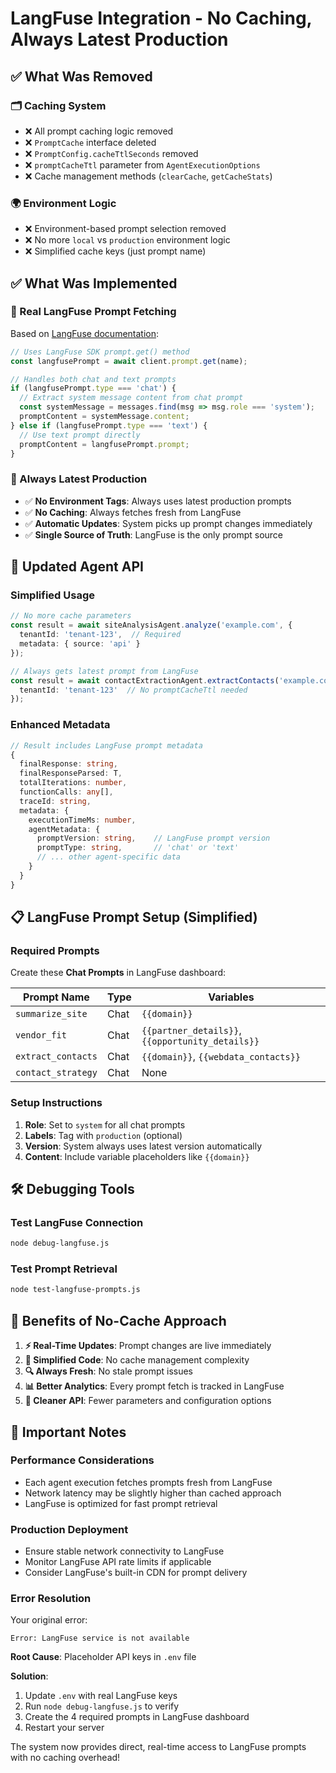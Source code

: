 # LangFuse Integration - No Caching, Always Latest Production

## ✅ **What Was Removed**

### **🗂️ Caching System**
- ❌ All prompt caching logic removed
- ❌ `PromptCache` interface deleted
- ❌ `PromptConfig.cacheTtlSeconds` removed
- ❌ `promptCacheTtl` parameter from `AgentExecutionOptions`
- ❌ Cache management methods (`clearCache`, `getCacheStats`)

### **🌍 Environment Logic**
- ❌ Environment-based prompt selection removed
- ❌ No more `local` vs `production` environment logic
- ❌ Simplified cache keys (just prompt name)

## ✅ **What Was Implemented**

### **📡 Real LangFuse Prompt Fetching**
Based on [LangFuse documentation](https://langfuse.com/docs/prompt-management/get-started):

```typescript
// Uses LangFuse SDK prompt.get() method
const langfusePrompt = await client.prompt.get(name);

// Handles both chat and text prompts
if (langfusePrompt.type === 'chat') {
  // Extract system message content from chat prompt
  const systemMessage = messages.find(msg => msg.role === 'system');
  promptContent = systemMessage.content;
} else if (langfusePrompt.type === 'text') {
  // Use text prompt directly
  promptContent = langfusePrompt.prompt;
}
```

### **🚀 Always Latest Production**
- ✅ **No Environment Tags**: Always uses latest production prompts
- ✅ **No Caching**: Always fetches fresh from LangFuse
- ✅ **Automatic Updates**: System picks up prompt changes immediately
- ✅ **Single Source of Truth**: LangFuse is the only prompt source

## 🔧 **Updated Agent API**

### **Simplified Usage**
```typescript
// No more cache parameters
const result = await siteAnalysisAgent.analyze('example.com', {
  tenantId: 'tenant-123',  // Required
  metadata: { source: 'api' }
});

// Always gets latest prompt from LangFuse
const result = await contactExtractionAgent.extractContacts('example.com', {
  tenantId: 'tenant-123'  // No promptCacheTtl needed
});
```

### **Enhanced Metadata**
```typescript
// Result includes LangFuse prompt metadata
{
  finalResponse: string,
  finalResponseParsed: T,
  totalIterations: number,
  functionCalls: any[],
  traceId: string,
  metadata: {
    executionTimeMs: number,
    agentMetadata: {
      promptVersion: string,    // LangFuse prompt version
      promptType: string,       // 'chat' or 'text'
      // ... other agent-specific data
    }
  }
}
```

## 📋 **LangFuse Prompt Setup (Simplified)**

### **Required Prompts**
Create these **Chat Prompts** in LangFuse dashboard:

| Prompt Name | Type | Variables |
|-------------|------|-----------|
| `summarize_site` | Chat | `{{domain}}` |
| `vendor_fit` | Chat | `{{partner_details}}`, `{{opportunity_details}}` |
| `extract_contacts` | Chat | `{{domain}}`, `{{webdata_contacts}}` |
| `contact_strategy` | Chat | None |

### **Setup Instructions**
1. **Role**: Set to `system` for all chat prompts
2. **Labels**: Tag with `production` (optional)
3. **Version**: System always uses latest version automatically
4. **Content**: Include variable placeholders like `{{domain}}`

## 🛠️ **Debugging Tools**

### **Test LangFuse Connection**
```bash
node debug-langfuse.js
```

### **Test Prompt Retrieval**
```bash
node test-langfuse-prompts.js
```

## 🎯 **Benefits of No-Cache Approach**

1. **⚡ Real-Time Updates**: Prompt changes are live immediately
2. **🎯 Simplified Code**: No cache management complexity
3. **🔍 Always Fresh**: No stale prompt issues
4. **📊 Better Analytics**: Every prompt fetch is tracked in LangFuse
5. **🧹 Cleaner API**: Fewer parameters and configuration options

## 🚨 **Important Notes**

### **Performance Considerations**
- Each agent execution fetches prompts fresh from LangFuse
- Network latency may be slightly higher than cached approach
- LangFuse is optimized for fast prompt retrieval

### **Production Deployment**
- Ensure stable network connectivity to LangFuse
- Monitor LangFuse API rate limits if applicable
- Consider LangFuse's built-in CDN for prompt delivery

### **Error Resolution**
Your original error:
```
Error: LangFuse service is not available
```

**Root Cause**: Placeholder API keys in `.env` file

**Solution**: 
1. Update `.env` with real LangFuse keys
2. Run `node debug-langfuse.js` to verify
3. Create the 4 required prompts in LangFuse dashboard
4. Restart your server

The system now provides direct, real-time access to LangFuse prompts with no caching overhead!